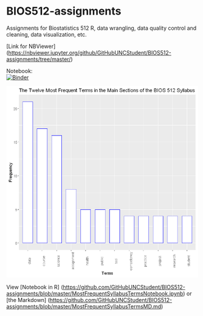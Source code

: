 # BIOS512-assignments
Assignments for Biostatistics 512 R, data wrangling, data quality control and cleaning, data visualization, etc.

[Link for NBViewer] (https://nbviewer.jupyter.org/github/GitHubUNCStudent/BIOS512-assignments/tree/master/)

Notebook:  
[![Binder](https://mybinder.org/badge_logo.svg)](https://mybinder.org/v2/gh/GitHubUNCStudent/BIOS512-assignments/master)


<img src="https://github.com/GitHubUNCStudent/BIOS512-assignments/blob/master/MostFrequentSyllabusTerms.png">

View [Notebook in R] (https://github.com/GitHubUNCStudent/BIOS512-assignments/blob/master/MostFrequentSyllabusTermsNotebook.ipynb) or [the Markdown] (https://github.com/GitHubUNCStudent/BIOS512-assignments/blob/master/MostFrequentSyllabusTermsMD.md)
